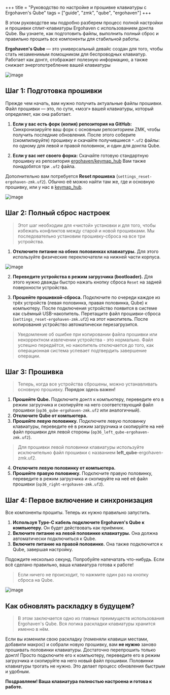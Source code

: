 ﻿+++
title = "Руководство по настройке и прошивке клавиатуры с Ergohaven's Qube"
tags = ["guide", "zmk", "qube", "ergohaven"]
+++

В этом руководстве мы подробно разберем процесс полной настройки и прошивки сплит-клавиатуры Ergohaven с использованием донгла Qube. Вы узнаете, как подготовить файлы, выполнить полный сброс и правильно прошить все компоненты для стабильной работы.

**Ergohaven's Qube** — это универсальный девайс создан для того, чтобы стать незаменимым помощником для беспроводных клавиатур. Работает как донгл, отображает полезную информацию, а также снижает энергопотребление вашей клавиатуры

![image](/images/qube/qubes.png)

## Шаг 1: Подготовка прошивки

Прежде чем начать, вам нужно получить актуальные файлы прошивки. Файл прошивки — это, по сути, «мозг» вашей клавиатуры, который определяет, как она работает.

1. **Если у вас есть форк (копия) репозитория на GitHub:** Синхронизируйте ваш форк с основным репозиторием ZMK, чтобы получить последние обновления. После этого соберите (скомпилируйте) прошивку и скачайте получившиеся `*.uf2` файлы: по одному для левой и правой половинок, и один для донгла Qube.

2. **Если у вас нет своего форка:** Скачайте готовую стандартную прошивку из репозитория <a href="https://github.com/ergohaven/keymap_hub" target="_blank">ergohaven/keymap_hub</a> Вам также понадобятся три `.uf2` файла.

Дополнительно вам потребуется **Reset прошивка** (`settings_reset-ergohaven-zmk.uf2`). Обычно её можно найти там же, где и основную прошивку, или у нас в <a href="https://github.com/ergohaven/keymap_hub" target="_blank">keymap_hub</a>.

![image](/images/qube/keymap_hub.png)

## Шаг 2: Полный сброс настроек

> Этот шаг необходим для «чистой» установки и для того, чтобы избежать конфликтов между старой и новой прошивками. Мы последовательно установим прошивку-сброса на все три устройства.

1.  **Отключите питание на обеих половинках клавиатуры.** Для этого используйте физические переключатели на нижней части корпуса.

![image](/images/qube/buttons.png)

2.  **Переведите устройства в режим загрузчика (bootloader).** Для этого нужно дважды быстро нажать кнопку сброса `Reset` на задней поверхности устройства.

3.  **Прошейте прошивкой-сброса.** Подключите по очереди каждое из трёх устройств (левая половинка, правая половинка, Qube) к компьютеру. После подключения устройство появится в системе как съёмный USB-накопитель. Перетащите файл прошивки-сброса (`settings_reset-ergohaven-zmk.uf2`) на этот накопитель. После копирования устройство автоматически перезагрузится.

> Уведомление об ошибке при копировании файла прошивки или некорректном извлечении устройства - это нормально. Файл успешно передаётся, но накопитель отключается до того, как операционная система успевает подтвердить завершение операции. 

## Шаг 3: Прошивка

> Теперь, когда все устройства сброшены, можно устанавливать основную прошивку. **Порядок здесь важен!**

1.  **Прошейте Qube.** Подключите донгл к компьютеру, переведите его в режим загрузчика и скопируйте на него соответствующий файл прошивки (`op36_qube-ergohaven-zmk.uf2` или аналогичный).
2.  **Отключите Qube от компьютера.**
3.  **Прошейте левую половинку.** Подключите левую половинку клавиатуры, переведите её в режим загрузчика и скопируйте на неё файл прошивки для левой стороны (`op36_left_qube-ergohaven-zmk.uf2`).
> Для прошивки левой половинки клавиатуры используйте исключительно файл прошивки с названием **left_qube**-ergohaven-zmk.uf2.

4.  **Отключите левую половинку от компьютера.**
5.  **Прошейте правую половинку.** Подключите правую половинку, переведите в режим загрузчика и скопируйте на неё её файл прошивки (`op36_right-ergohaven-zmk.uf2`).

## Шаг 4: Первое включение и синхронизация

Все компоненты прошиты. Теперь их нужно правильно запустить.

1.  **Используя Type-C кабель подключите Ergohaven's Qube к компьютеру.** Он будет действовать как приёмник.
2.  **Включите питание на левой половинке клавиатуры.** Она должна автоматически подключиться к Qube.
3.  **Включите питание на правой половинке.** Она также подключится к Qube, завершая настройку.

Подождите несколько секунд. Попробуйте напечатать что-нибудь. Если всё сделано правильно, ваша клавиатура готова к работе!
> Если ничего не происходит, то нажмите один раз на кнопку сброса на Qube.

![image](/images/qube/op36_qube.png)

## Как обновлять раскладку в будущем?

> В этом заключается одно из главных преимуществ использования Ergohaven's Qube. Вся логика раскладки клавиатуры хранится именно в нём.

Если вы изменили свою раскладку (поменяли клавиши местами, добавили макрос) и собрали новую прошивку, вам **не нужно** заново прошивать половинки клавиатуры.
Достаточно перепрошить только донгл! Просто подключите его к компьютеру, переведите его в режим загрузчика и скопируйте на него новый файл прошивки. Половинки клавиатуры трогать не нужно. Это делает процесс обновления быстрым и удобным.

**Поздравляем! Ваша клавиатура полностью настроена и готова к работе.**